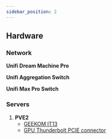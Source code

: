 ```yaml
---
sidebar_position: 2
---
```


## Hardware

### Network

**Unifi Dream Machine Pro**

**Unifi Aggregation Switch**

**Unifi Max Pro Switch**

### Servers

1. **PVE2**
   * [GEEKOM IT13](https://www.leaseville.com/geekom-it13-mini-pc-intel-13th-gen-i7-13620h-32gb-ddr4-1tb-pcie-gen-4-ssd-windows-11-pro-support-wi-fi-6e-bt-5-2-usb-4-0-8k-blue.html)
   * [GPU Thunderbolt PCIE connector](https://www.trebleet.com/product-page/mini-egpu-enclosure-compatible-with-thunderbolt-3-4-usb4-40gbps?srsltid=AfmBOopxIMvGDsXJ9posqtsJaw3Pkdh84WBmpgBpKjDC6iJ3X57VqaTc)